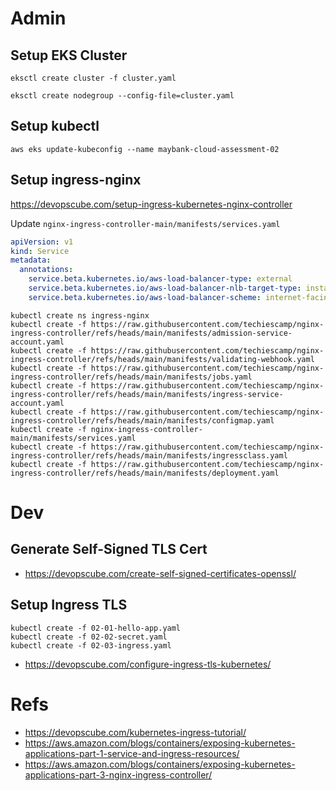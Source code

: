 
# Admin

## Setup EKS Cluster

```
eksctl create cluster -f cluster.yaml

eksctl create nodegroup --config-file=cluster.yaml
```

## Setup kubectl

```
aws eks update-kubeconfig --name maybank-cloud-assessment-02
```

## Setup ingress-nginx

https://devopscube.com/setup-ingress-kubernetes-nginx-controller

Update `nginx-ingress-controller-main/manifests/services.yaml`

```yaml
apiVersion: v1
kind: Service
metadata:
  annotations:
    service.beta.kubernetes.io/aws-load-balancer-type: external
    service.beta.kubernetes.io/aws-load-balancer-nlb-target-type: instance
    service.beta.kubernetes.io/aws-load-balancer-scheme: internet-facing
```

```
kubectl create ns ingress-nginx
kubectl create -f https://raw.githubusercontent.com/techiescamp/nginx-ingress-controller/refs/heads/main/manifests/admission-service-account.yaml
kubectl create -f https://raw.githubusercontent.com/techiescamp/nginx-ingress-controller/refs/heads/main/manifests/validating-webhook.yaml
kubectl create -f https://raw.githubusercontent.com/techiescamp/nginx-ingress-controller/refs/heads/main/manifests/jobs.yaml
kubectl create -f https://raw.githubusercontent.com/techiescamp/nginx-ingress-controller/refs/heads/main/manifests/ingress-service-account.yaml
kubectl create -f https://raw.githubusercontent.com/techiescamp/nginx-ingress-controller/refs/heads/main/manifests/configmap.yaml
kubectl create -f nginx-ingress-controller-main/manifests/services.yaml
kubectl create -f https://raw.githubusercontent.com/techiescamp/nginx-ingress-controller/refs/heads/main/manifests/ingressclass.yaml
kubectl create -f https://raw.githubusercontent.com/techiescamp/nginx-ingress-controller/refs/heads/main/manifests/deployment.yaml
```

# Dev

## Generate Self-Signed TLS Cert

* https://devopscube.com/create-self-signed-certificates-openssl/


## Setup Ingress TLS

```
kubectl create -f 02-01-hello-app.yaml
kubectl create -f 02-02-secret.yaml
kubectl create -f 02-03-ingress.yaml
```

* https://devopscube.com/configure-ingress-tls-kubernetes/


# Refs

* https://devopscube.com/kubernetes-ingress-tutorial/
* https://aws.amazon.com/blogs/containers/exposing-kubernetes-applications-part-1-service-and-ingress-resources/
* https://aws.amazon.com/blogs/containers/exposing-kubernetes-applications-part-3-nginx-ingress-controller/

